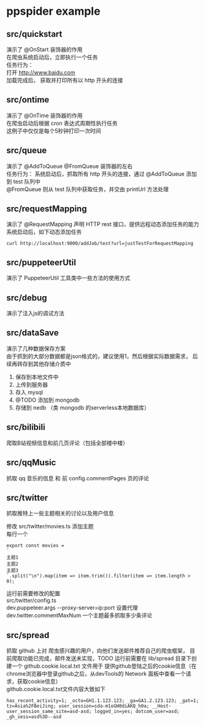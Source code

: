 # ppspider example

## src/quickstart
演示了 @OnStart 装饰器的作用  
在爬虫系统启动后，立即执行一个任务  
任务行为：  
打开 http://www.baidu.com  
加载完成后， 获取并打印所有以 http 开头的连接  

## src/ontime
演示了 @OnTime 装饰器的作用  
在爬虫启动后根据 cron 表达式周期性执行任务  
这例子中仅仅是每个5秒钟打印一次时间  

## src/queue
演示了 @AddToQueue @FromQueue 装饰器的左右  
任务行为： 
系统启动后，抓取所有 http 开头的连接，通过 @AddToQueue 添加到 test 队列中  
@FromQueue 则从 test 队列中获取任务，并交由 printUrl 方法处理    

## src/requestMapping
演示了 @RequestMapping 声明 HTTP rest 接口，提供远程动态添加任务的能力  
系统启动后，如下动态添加任务
```
curl http://localhost:9000/addJob/test?url=justTestForRequestMapping
```

## src/puppeteerUtil
演示了 PuppeteerUtil 工具类中一些方法的使用方式  

## src/debug  
演示了注入js的调试方法  

## src/dataSave
演示了几种数据保存方案  
由于抓到的大部分数据都是json格式的，建议使用1，然后根据实际数据需求，
后续再转存到其他存储介质中  
1. 保存到本地文件中  
2. 上传到服务器  
3. 存入 mysql  
4. @TODO 添加到 mongodb 
5. 存储到 nedb （类 mongodb 的serverless本地数据库）    

## src/bilibili  
爬取B站视频信息和前几页评论（包括全部楼中楼）  

## src/qqMusic
抓取 qq 音乐的信息 和 前 config.commentPages 页的评论  

## src/twitter
抓取推特上一些主题相关的讨论以及用户信息    

修改 src/twitter/movies.ts 添加主题  
每行一个  
```
export const movies =
`
主题1
主题2
主题3
`.split("\n").map(item => item.trim()).filter(item => item.length > 0);
```
运行前需要修改的配置  
src/twitter/config.ts   
dev.puppeteer.args --proxy-server=ip:port 设置代理  
dev.twitter.commentMaxNum 一个主题最多抓取多少条评论  

## src/spread
抓取 github 上对 爬虫感兴趣的用户，向他们发送邮件推荐自己的爬虫框架，
目前爬取功能已完成，邮件发送未实现，TODO
运行前需要在 lib/spread 目录下创建一个 github.cookie.local.txt 文件用于
提供github登陆之后的cookie信息（在chrome浏览器中登录github之后，从devTools的
Network 面板中查看一个请求，获取cookie信息）  
github.cookie.local.txt文件内容大致如下  
```
has_recent_activity=1; _octo=GH1.1.123.123; _ga=GA1.2.123.123; _gat=1; tz=Asia%2FBeiJing; user_session=sda-m1oGH0diAKQ_h0a; __Host-user_session_same_site=asd-asd; logged_in=yes; dotcom_user=asd; _gh_sess=asd%3D--asd
```
